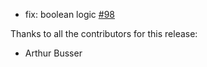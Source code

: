 * fix: boolean logic [#98](https://github.com/corneliusweig/ketall/pull/98)

Thanks to all the contributors for this release:
- Arthur Busser
